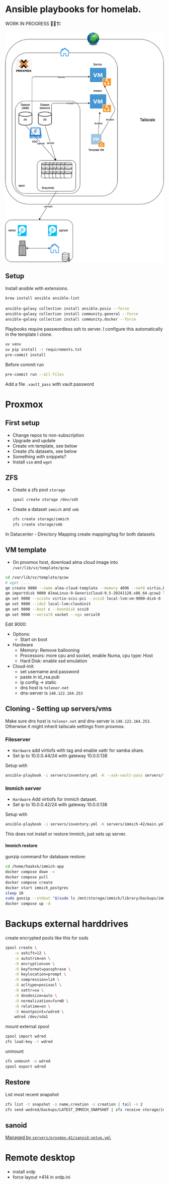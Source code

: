 # Ansible playbooks for homelab. 

WORK IN PROGRESS 🔨🧱🏗️

![setup](setup.png)

## Setup

Install ansible with extensions. 
```sh
brew install ansible ansible-lint

ansible-galaxy collection install ansible.posix --force
ansible-galaxy collection install community.general --force
ansible-galaxy collection install community.docker --force
```

Playbooks require passwordless ssh to server. I configure this automatically in the template I clone.

```sh
uv venv
uv pip install -r requirements.txt
pre-commit install
```

Before commit run

```sh
pre-commit run --all-files
```

Add a file `.vault_pass` with vault password

# Proxmox

## First setup

- Change repos to non-subscription
- Upgrade and update
- Create vm template, see below
- Create zfs datasets, see below
- Something with snippets?
- Install `vim` and `wget`

## ZFS

- Create a zfs pool `storage`
  ```sh
  zpool create storage /dev/sdX
  ```
- Create a dataset `immich` and `smb`
    ```sh
    zfs create storage/immich
    zfs create storage/smb
    ```
In Datacenter - Directory Mapping create mapping/tag for both datasets


## VM template

- On proxmox host, download alma cloud image into `/var/lib/vz/template/qcow`

```sh
cd /var/lib/vz/template/qcow
# wget ....
qm create 9000 --name alma-cloud-template --memory 4096 --net0 virtio,bridge=vmbr0
qm importdisk 9000 AlmaLinux-9-GenericCloud-9.5-20241120.x86_64.qcow2 local-lvm
qm set 9000 --scsihw virtio-scsi-pci --scsi0 local-lvm:vm-9000-disk-0
qm set 9000 --ide2 local-lvm:cloudinit
qm set 9000 --boot c --bootdisk scsi0
qm set 9000 --serial0 socket --vga serial0
```
Edit 9000:
- Options:
    - Start on boot
- Hardware
    - Memory: Remove ballooning
    - Processors: more cpu and socket, enable Numa, cpu type: Host
    - Hard Disk: enable ssd emulation
- Cloud-init:
    - set username and password
    - paste in id_rsa.pub
    - ip config -> static
    - dns host is `telenor.net`
    - dns-server is `148.122.164.253`

## Cloning - Setting up servers/vms

Make sure dns host is `telenor.net` and dns-server is `148.122.164.253`. Otherwise it might inherit tailscale settings from proxmox.

### Fileserver
- `Hardware` add virtiofs with tag and enable xattr for samba share.
- Set ip to 10.0.0.44/24 with gateway 10.0.0.138

Setup with
```sh
ansible-playbook -i servers/inventory.yml -K --ask-vault-pass servers/fileserver-44/main.yml 
```

### Immich server
- `Hardware` Add virtiofs for immich dataset.
- Set ip to 10.0.0.42/24 with gateway 10.0.0.138

Setup with 
```sh
ansible-playbook -i servers/inventory.yml -K servers/immich-42/main.yml 
```

This does not install or restore Immich, just sets up server.

#### Immich restore
gunzip command for database restore:
```sh
cd /home/haaksk/immich-app
docker compose down -v
docker compose pull 
docker compose create 
docker start immich_postgres
sleep 10 
sudo gunzip --stdout "$(sudo ls /mnt/storage/immich/library/backups/immich-db-backup-*.sql.gz | sort -V | tail -n 1)" | sed "s/SELECT pg_catalog.set_config('search_path', '', false);/SELECT pg_catalog.set_config('search_path', 'public, pg_catalog', true);/g" | docker exec -i immich_postgres psql --dbname=postgres --username=postgres
docker compose up -d 
```



# Backups external harddrives

create encrypted pools like this for ssds
```sh
zpool create \
    -o ashift=12 \
    -o autotrim=on \
    -O encryption=on \
    -O keyformat=passphrase \
    -O keylocation=prompt \
    -O compression=lz4 \
    -O acltype=posixacl \
    -O xattr=sa \
    -O dnodesize=auto \
    -O normalization=formD \
    -O relatime=on \
    -O mountpoint=/wdred \
    wdred /dev/sda1
```

mount external zpool
```sh
zpool import wdred
zfs load-key -r wdred
```

unmount
```sh
zfs unmount -a wdred
zpool export wdred
```

## Restore

List most recent snapshot
```sh
zfs list -t snapshot -o name,creation -s creation | tail -n 2
zfs send wedred/backups/LATEST_IMMICH_SNAPSHOT | zfs receive storage/immich
```

## sanoid

[Managed by `servers/proxmox-41/sanoid-setup.yml`](servers/proxmox-41/sanoid-setup.yml)

# Remote desktop
- install xrdp
- force layout *414 in xrdp.ini